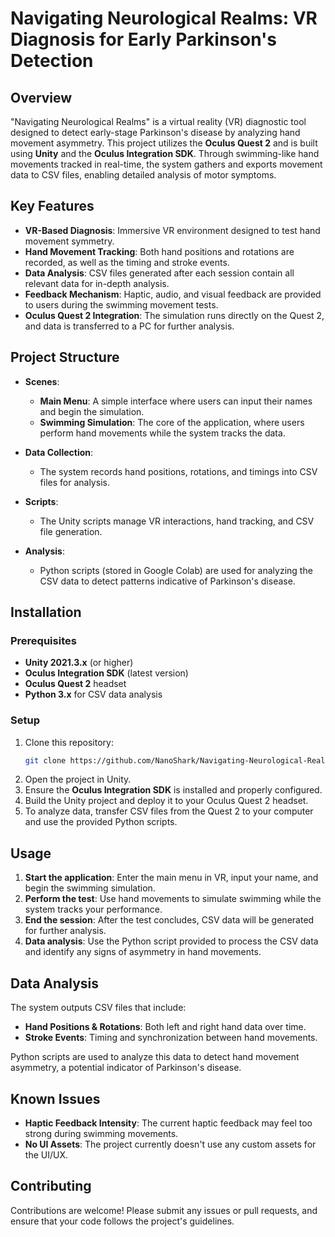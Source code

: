
# Navigating Neurological Realms: VR Diagnosis for Early Parkinson's Detection

## Overview

"Navigating Neurological Realms" is a virtual reality (VR) diagnostic tool designed to detect early-stage Parkinson's disease by analyzing hand movement asymmetry. This project utilizes the **Oculus Quest 2** and is built using **Unity** and the **Oculus Integration SDK**. Through swimming-like hand movements tracked in real-time, the system gathers and exports movement data to CSV files, enabling detailed analysis of motor symptoms.

## Key Features

- **VR-Based Diagnosis**: Immersive VR environment designed to test hand movement symmetry.
- **Hand Movement Tracking**: Both hand positions and rotations are recorded, as well as the timing and stroke events.
- **Data Analysis**: CSV files generated after each session contain all relevant data for in-depth analysis.
- **Feedback Mechanism**: Haptic, audio, and visual feedback are provided to users during the swimming movement tests.
- **Oculus Quest 2 Integration**: The simulation runs directly on the Quest 2, and data is transferred to a PC for further analysis.
  
## Project Structure

- **Scenes**:
  - **Main Menu**: A simple interface where users can input their names and begin the simulation.
  - **Swimming Simulation**: The core of the application, where users perform hand movements while the system tracks the data.
  
- **Data Collection**:
  - The system records hand positions, rotations, and timings into CSV files for analysis.
  
- **Scripts**:
  - The Unity scripts manage VR interactions, hand tracking, and CSV file generation.
  
- **Analysis**:
  - Python scripts (stored in Google Colab) are used for analyzing the CSV data to detect patterns indicative of Parkinson's disease.

## Installation

### Prerequisites

- **Unity 2021.3.x** (or higher)
- **Oculus Integration SDK** (latest version)
- **Oculus Quest 2** headset
- **Python 3.x** for CSV data analysis

### Setup

1. Clone this repository:
   ```bash
   git clone https://github.com/NanoShark/Navigating-Neurological-Realms.git
   ```
2. Open the project in Unity.
3. Ensure the **Oculus Integration SDK** is installed and properly configured.
4. Build the Unity project and deploy it to your Oculus Quest 2 headset.
5. To analyze data, transfer CSV files from the Quest 2 to your computer and use the provided Python scripts.

## Usage

1. **Start the application**: Enter the main menu in VR, input your name, and begin the swimming simulation.
2. **Perform the test**: Use hand movements to simulate swimming while the system tracks your performance.
3. **End the session**: After the test concludes, CSV data will be generated for further analysis.
4. **Data analysis**: Use the Python script provided to process the CSV data and identify any signs of asymmetry in hand movements.

## Data Analysis

The system outputs CSV files that include:

- **Hand Positions & Rotations**: Both left and right hand data over time.
- **Stroke Events**: Timing and synchronization between hand movements.
  
Python scripts are used to analyze this data to detect hand movement asymmetry, a potential indicator of Parkinson's disease.

## Known Issues

- **Haptic Feedback Intensity**: The current haptic feedback may feel too strong during swimming movements.
- **No UI Assets**: The project currently doesn't use any custom assets for the UI/UX.

## Contributing

Contributions are welcome! Please submit any issues or pull requests, and ensure that your code follows the project's guidelines.

